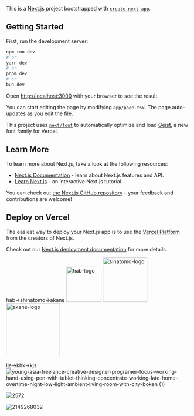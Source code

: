This is a [Next.js](https://nextjs.org) project bootstrapped with [`create-next-app`](https://nextjs.org/docs/app/api-reference/cli/create-next-app).

## Getting Started

First, run the development server:

```bash
npm run dev
# or
yarn dev
# or
pnpm dev
# or
bun dev
```

Open [http://localhost:3000](http://localhost:3000) with your browser to see the result.

You can start editing the page by modifying `app/page.tsx`. The page auto-updates as you edit the file.

This project uses [`next/font`](https://nextjs.org/docs/app/building-your-application/optimizing/fonts) to automatically optimize and load [Geist](https://vercel.com/font), a new font family for Vercel.

## Learn More

To learn more about Next.js, take a look at the following resources:

- [Next.js Documentation](https://nextjs.org/docs) - learn about Next.js features and API.
- [Learn Next.js](https://nextjs.org/learn) - an interactive Next.js tutorial.

You can check out [the Next.js GitHub repository](https://github.com/vercel/next.js) - your feedback and contributions are welcome!

## Deploy on Vercel

The easiest way to deploy your Next.js app is to use the [Vercel Platform](https://vercel.com/new?utm_medium=default-template&filter=next.js&utm_source=create-next-app&utm_campaign=create-next-app-readme) from the creators of Next.js.

Check out our [Next.js deployment documentation](https://nextjs.org/docs/app/building-your-application/deploying) for more details.


hab->shinatomo->akane
<img width="96" alt="hab-logo" src="https://github.com/user-attachments/assets/bc5e9e33-88f9-4e5c-aa55-c6b9693fa4c3" />
<img width="121" alt="sinatomo-logo" src="https://github.com/user-attachments/assets/9da1031f-290f-45fb-973b-110aa6f74a4b" />
<img width="147" alt="akane-logo" src="https://github.com/user-attachments/assets/3e6cc9c9-1224-429d-8c90-3105fb441f24" />

lje->khk->kjs
![young-asia-freelance-creative-designer-programer-focus-working-hand-using-pen-with-tablet-thinking-concentrate-working-late-home-overtime-night-low-light-ambient-living-room-with-city-bokeh (1)](https://github.com/user-attachments/assets/be69765b-7004-4242-b45b-9f1d1807cbf4)


![2572](https://github.com/user-attachments/assets/5b69c331-fc86-4df7-b5f7-3cbd093594d2)

![2149268032](https://github.com/user-attachments/assets/a80c348d-6e83-46b3-869a-82d63b1fc275)


